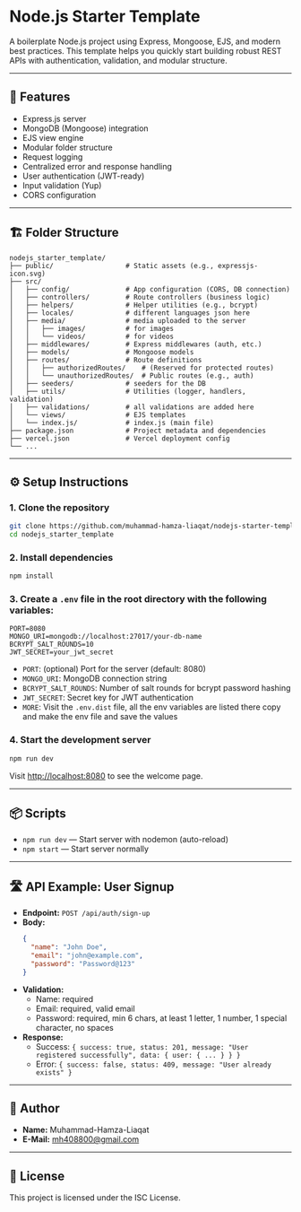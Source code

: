 # Node.js Starter Template

A boilerplate Node.js project using Express, Mongoose, EJS, and modern best practices. This template helps you quickly start building robust REST APIs with authentication, validation, and modular structure.

---

## 🚀 Features

- Express.js server
- MongoDB (Mongoose) integration
- EJS view engine
- Modular folder structure
- Request logging
- Centralized error and response handling
- User authentication (JWT-ready)
- Input validation (Yup)
- CORS configuration

---

## 🏗️ Folder Structure

```
nodejs_starter_template/
├── public/                  # Static assets (e.g., expressjs-icon.svg)
├── src/
│   ├── config/              # App configuration (CORS, DB connection)
│   ├── controllers/         # Route controllers (business logic)
│   ├── helpers/             # Helper utilities (e.g., bcrypt)
│   ├── locales/             # different languages json here
│   ├── media/               # media uploaded to the server
│   │   ├── images/          # for images
│   │   └── videos/          # for videos
│   ├── middlewares/         # Express middlewares (auth, etc.)
│   ├── models/              # Mongoose models
│   ├── routes/              # Route definitions
│   │   ├── authorizedRoutes/    # (Reserved for protected routes)
│   │   └── unauthorizedRoutes/  # Public routes (e.g., auth)
│   ├── seeders/             # seeders for the DB
│   ├── utils/               # Utilities (logger, handlers, validation)
│   ├── validations/         # all validations are added here
│   └── views/               # EJS templates
│   └── index.js/            # index.js (main file)
├── package.json             # Project metadata and dependencies
├── vercel.json              # Vercel deployment config
└── ...
```

---

## ⚙️ Setup Instructions

### 1. Clone the repository

```bash
git clone https://github.com/muhammad-hamza-liaqat/nodejs-starter-template
cd nodejs_starter_template
```

### 2. Install dependencies

```bash
npm install
```

### 3. Create a `.env` file in the root directory with the following variables:

```env
PORT=8080
MONGO_URI=mongodb://localhost:27017/your-db-name
BCRYPT_SALT_ROUNDS=10
JWT_SECRET=your_jwt_secret
```

- `PORT`: (optional) Port for the server (default: 8080)
- `MONGO_URI`: MongoDB connection string
- `BCRYPT_SALT_ROUNDS`: Number of salt rounds for bcrypt password hashing
- `JWT_SECRET`: Secret key for JWT authentication
- `MORE`: Visit the `.env.dist` file, all the env variables are listed there copy and make the env file and save the values

### 4. Start the development server

```bash
npm run dev
```

Visit [http://localhost:8080](http://localhost:8080) to see the welcome page.

---

## 📦 Scripts

- `npm run dev` — Start server with nodemon (auto-reload)
- `npm start` — Start server normally

---

## 🛣️ API Example: User Signup

- **Endpoint:** `POST /api/auth/sign-up`
- **Body:**
  ```json
  {
    "name": "John Doe",
    "email": "john@example.com",
    "password": "Password@123"
  }
  ```
- **Validation:**
  - Name: required
  - Email: required, valid email
  - Password: required, min 6 chars, at least 1 letter, 1 number, 1 special character, no spaces
- **Response:**
  - Success: `{ success: true, status: 201, message: "User registered successfully", data: { user: { ... } } }`
  - Error: `{ success: false, status: 409, message: "User already exists" }`

---

## 📝 Author

- **Name:** Muhammad-Hamza-Liaqat
- **E-Mail:** mh408800@gmail.com

---

## 📄 License

This project is licensed under the ISC License.
